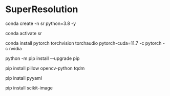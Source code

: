 # SuperResolution




conda create -n sr python=3.8 -y

conda activate sr

conda install pytorch torchvision torchaudio pytorch-cuda=11.7 -c pytorch -c nvidia

python -m pip install --upgrade pip

pip install pillow opencv-python tqdm

pip install pyyaml

pip install scikit-image